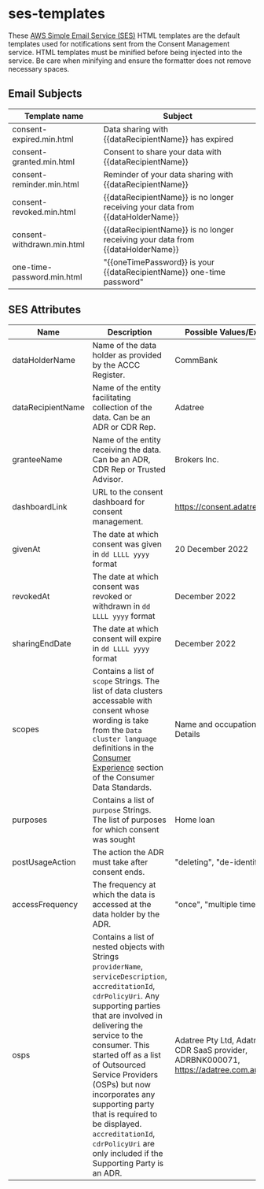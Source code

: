 # ses-templates

These [AWS Simple Email Service (SES)](https://aws.amazon.com/ses/) HTML templates are the default templates used for notifications sent from the Consent Management service. HTML templates must be minified before being injected into the service. Be care when minifying and ensure the formatter does not remove necessary spaces.

## Email Subjects

| Template name | Subject |
|-|-|
| consent-expired.min.html | Data sharing with {{dataRecipientName}} has expired |
| consent-granted.min.html | Consent to share your data with {{dataRecipientName}} |
| consent-reminder.min.html | Reminder of your data sharing with {{dataRecipientName}} |
| consent-revoked.min.html | {{dataRecipientName}} is no longer receiving your data from {{dataHolderName}} |
| consent-withdrawn.min.html | {{dataRecipientName}} is no longer receiving your data from {{dataHolderName}} |
| one-time-password.min.html | "{{oneTimePassword}} is your {{dataRecipientName}} one-time password" |

## SES Attributes

| Name | Description | Possible Values/Examples |
|-|-|-|
| dataHolderName | Name of the data holder as provided by the ACCC Register. | CommBank |
| dataRecipientName | Name of the entity facilitating collection of the data. Can be an ADR or CDR Rep. | Adatree |
| granteeName | Name of the entity receiving the data. Can be an ADR, CDR Rep or Trusted Advisor. | Brokers Inc. |
| dashboardLink | URL to the consent dashboard for consent management. | https://consent.adatree.au |
| givenAt | The date at which consent was given in `dd LLLL yyyy` format | 20 December 2022 |
| revokedAt | The date at which consent was revoked or withdrawn in `dd LLLL yyyy` format  | December 2022 |
| sharingEndDate | The date at which consent will expire in `dd LLLL yyyy` format | December 2022 |
| scopes | Contains a list of `scope` Strings. The list of data clusters accessable with consent whose wording is take from the `Data cluster language` definitions in the [Consumer Experience](https://consumerdatastandardsaustralia.github.io/standards/#consumer-experience) section of the Consumer Data Standards. | Name and occupation, Contact Details|
| purposes | Contains a list of `purpose` Strings. The list of purposes for which consent was sought | Home loan |
| postUsageAction | The action the ADR must take after consent ends. | "deleting", "de-identifying" |
| accessFrequency | The frequency at which the data is accessed at the data holder by the ADR. | "once", "multiple times" |
| osps |Contains a list of nested objects with Strings `providerName`, `serviceDescription`, `accreditationId`, `cdrPolicyUri`. Any supporting parties that are involved in delivering the service to the consumer. This started off as a list of Outsourced Service Providers (OSPs) but now incorporates any supporting party that is required to be displayed. `accreditationId`, `cdrPolicyUri` are only included if the Supporting Party is an ADR. | Adatree Pty Ltd, Adatree is a CDR SaaS provider, ADRBNK000071, https://adatree.com.au/cdrpolicy|